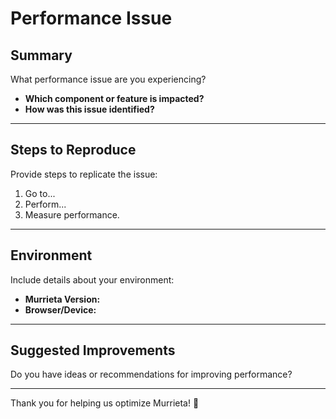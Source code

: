 # Performance Issue  

## Summary  

What performance issue are you experiencing?  

- **Which component or feature is impacted?**  
- **How was this issue identified?**  

---

## Steps to Reproduce  

Provide steps to replicate the issue:  

1. Go to...  
2. Perform...  
3. Measure performance.  

---

## Environment  

Include details about your environment:  

- **Murrieta Version:**  
- **Browser/Device:**  

---

## Suggested Improvements  

Do you have ideas or recommendations for improving performance?  

---

Thank you for helping us optimize Murrieta! 🚀  
